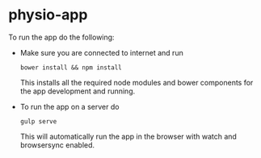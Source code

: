 # physio-app

To run the app do the following:
* Make sure you are connected to internet and run

  ```shell
  bower install && npm install
  ```
  This installs all the required node modules and bower components for the app development and running.
* To run the app on a server do

  ```shell
  gulp serve
  ```
  This will automatically run the app in the browser with watch and browsersync enabled.
